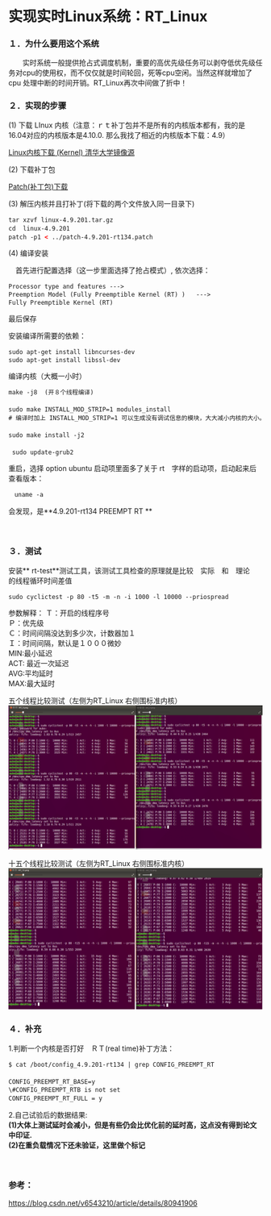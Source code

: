 # 实现实时Linux系统：RT_Linux

### １．为什么要用这个系统
　　实时系统一般提供抢占式调度机制，重要的高优先级任务可以剥夺低优先级任务对cpu的使用权，而不仅仅就是时间轮回，死等cpu空闲。当然这样就增加了 cpu 处理中断的时间开销。RT_Linux再次中间做了折中！
  

### ２．实现的步骤

(1)  下载 LInux 内核（注意：ｒｔ补丁包并不是所有的内核版本都有，我的是16.04对应的内核版本是4.10.0.  那么我找了相近的内核版本下载：4.9）

[Linux内核下载 (Kernel) 清华大学镜像源](https://mirror.tuna.tsinghua.edu.cn/kernel/v4.x/)

(2) 下载补丁包

[Patch(补丁包)下载](https://mirrors.edge.kernel.org/pub/linux/kernel/projects/rt/)


(3) 解压内核并且打补丁(将下载的两个文件放入同一目录下)
```xml
tar xzvf linux-4.9.201.tar.gz
cd  linux-4.9.201
patch -p1 < ../patch-4.9.201-rt134.patch
```

(4) 编译安装

　首先进行配置选择（这一步里面选择了抢占模式）, 依次选择：
 
    Processor type and features --->
	Preemption Model (Fully Preemptible Kernel (RT) )   --->
	Fully Preemptible Kernel (RT)

   最后保存

   安装编译所需要的依赖：
	
	sudo apt-get install libncurses-dev
    sudo apt-get install libssl-dev
	
编译内核（大概一小时）
```xml
make -j8  (开８个线程编译)

sudo make INSTALL_MOD_STRIP=1 modules_install  　
# 编译时加上 INSTALL_MOD_STRIP=1 可以生成没有调试信息的模块，大大减小内核的大小。

sudo make install -j2

 sudo update-grub2
```


重启，选择 option ubuntu 启动项里面多了关于 rt　字样的启动项，启动起来后查看版本：

```xml
　uname -a
```
会发现，是**4.9.201-rt134  PREEMPT RT
**

　　
  
### ３．测试
安装** rt-test**测试工具，该测试工具检查的原理就是比较　实际　和　理论　的线程循环时间差值
```xml
sudo cyclictest -p 80 -t5 -m -n -i 1000 -l 10000 --priospread
```
参数解释：
Ｔ：开启的线程序号  
Ｐ：优先级  
Ｃ：时间间隔没达到多少次，计数器加１  
Ｉ：时间间隔，默认是１０００微妙  
MIN:最小延迟  
ACT:  最近一次延迟  
AVG:平均延时  
MAX:最大延时  
  
五个线程比较测试（左侧为RT_Linux  右侧围标准内核）
![5_thread_test](https://github.com/zhaoyuRobotics/OpenSourceFrameworkTestDemo/blob/master/RT_linux/比较_5.png)  
  
  
  
十五个线程比较测试（左侧为RT_Linux  右侧围标准内核）
![15_thread_test](https://github.com/zhaoyuRobotics/OpenSourceFrameworkTestDemo/blob/master/RT_linux/比较15.png) 
  
  



### ４．补充

  1.判断一个内核是否打好　ＲＴ(real time)补丁方法：
```xml
$ cat /boot/config_4.9.201-rt134 | grep CONFIG_PREEMPT_RT

CONFIG_PREEMPT_RT_BASE=y
\#CONFIG_PREEMPT_RTB is not set
CONFIG_PREEMPT_RT_FULL = y
```
  
  2.自己试验后的数据结果:  
  **(1)大体上测试延时会减小，但是有些仍会比优化前的延时高，这点没有得到论文中印证.**  
  **(2)在重负载情况下还未验证，这里做个标记**
  
  　　
    
    
	
### 参考：
  https://blog.csdn.net/v6543210/article/details/80941906
